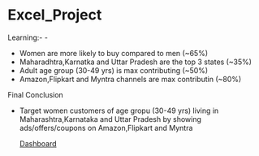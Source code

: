 # Excel_Project
Learning:- -
- Women are more likely to buy compared to men (~65%)
- Maharadhtra,Karnatka and Uttar Pradesh are the top 3 states (~35%)
- Adult age group (30-49 yrs) is max contributing (~50%)
- Amazon,Flipkart and Myntra channels are max contributin (~80%)

Final Conclusion
- Target  women customers of age gropu (30-49 yrs) living in
  Maharashtra,Karnataka and Uttar Pradesh by showing ads/offers/coupons on Amazon,Flipkart and Myntra

  [Dashboard](https://github.com/sandeeprairai/Excel_Project/blob/main/excel_project.PNG)

  

